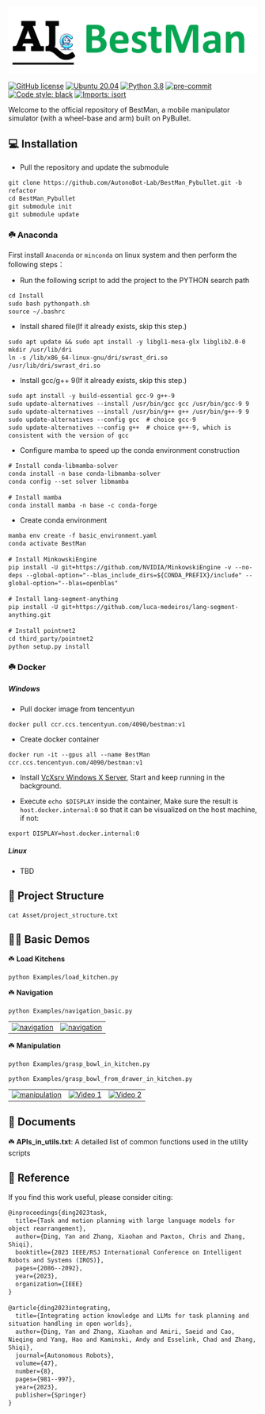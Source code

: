 ![](docs/BestMan_logo.png)

<!-- # BestMan - A Pybullet-based Mobile Manipulator Simulator -->

[![GitHub license](https://img.shields.io/badge/license-MIT-blue.svg)](https://github.com/facebookresearch/home-robot/blob/main/LICENSE)
[![Ubuntu 20.04](https://img.shields.io/badge/Ubuntu-20.04-orange.svg)](https://releases.ubuntu.com/20.04/)
[![Python 3.8](https://img.shields.io/badge/python-3.8-blue.svg)](https://www.python.org/downloads/release/python-370/)
[![pre-commit](https://img.shields.io/badge/pre--commit-enabled-brightgreen?logo=pre-commit&logoColor=white)](https://github.com/pre-commit/pre-commit)
[![Code style: black](https://img.shields.io/badge/code%20style-black-000000.svg)](https://github.com/psf/black)
[![Imports: isort](https://img.shields.io/badge/%20imports-isort-%231674b1?style=flat)](https://timothycrosley.github.io/isort/)

Welcome to the official repository of BestMan, a mobile manipulator simulator (with a wheel-base and arm) built on PyBullet.



## 💻 Installation

- Pull the repository and update the submodule

```
git clone https://github.com/AutonoBot-Lab/BestMan_Pybullet.git -b refactor
cd BestMan_Pybullet
git submodule init
git submodule update
```


### :shamrock: Anaconda

First install `Anaconda` or `minconda` on linux system and then perform the following steps：

- Run the following script to add the project to the PYTHON search path
```
cd Install
sudo bash pythonpath.sh
source ~/.bashrc
```

- Install shared file(If it already exists, skip this step.)
```
sudo apt update && sudo apt install -y libgl1-mesa-glx libglib2.0-0
mkdir /usr/lib/dri
ln -s /lib/x86_64-linux-gnu/dri/swrast_dri.so /usr/lib/dri/swrast_dri.so
```

- Install gcc/g++ 9(If it already exists, skip this step.)
```
sudo apt install -y build-essential gcc-9 g++-9
sudo update-alternatives --install /usr/bin/gcc gcc /usr/bin/gcc-9 9
sudo update-alternatives --install /usr/bin/g++ g++ /usr/bin/g++-9 9
sudo update-alternatives --config gcc  # choice gcc-9
sudo update-alternatives --config g++  # choice g++-9, which is consistent with the version of gcc
```

- Configure mamba to speed up the conda environment construction
```
# Install conda-libmamba-solver
conda install -n base conda-libmamba-solver
conda config --set solver libmamba

# Install mamba
conda install mamba -n base -c conda-forge
```

- Create conda environment
```
mamba env create -f basic_environment.yaml
conda activate BestMan

# Install MinkowskiEngine
pip install -U git+https://github.com/NVIDIA/MinkowskiEngine -v --no-deps --global-option="--blas_include_dirs=${CONDA_PREFIX}/include" --global-option="--blas=openblas"

# Install lang-segment-anything
pip install -U git+https://github.com/luca-medeiros/lang-segment-anything.git

# Install pointnet2
cd third_party/pointnet2
python setup.py install
```


### :shamrock: Docker

##### Windows

- Pull docker image from tencentyun

```
docker pull ccr.ccs.tencentyun.com/4090/bestman:v1
```

- Create docker container

```
docker run -it --gpus all --name BestMan ccr.ccs.tencentyun.com/4090/bestman:v1
```

- Install [VcXsrv Windows X Server](https://sourceforge.net/projects/vcxsrv/), Start and keep running in the background.

- Execute `echo $DISPLAY` inside the container, Make sure the result is `host.docker.internal:0` so that it can be visualized on the host machine, if not:

```
export DISPLAY=host.docker.internal:0
```


##### Linux
- TBD


## 🔎 Project Structure

```
cat Asset/project_structure.txt
```


## 👨‍💻 Basic Demos

:shamrock: **Load Kitchens**

```
python Examples/load_kitchen.py
```

:shamrock: **Navigation**

```
python Examples/navigation_basic.py
```

<table>
  <tr>
    <td>
      <a href="https://www.youtube.com/watch?v=HW6oQhs_e5U">
          <img src="https://img.youtube.com/vi/HW6oQhs_e5U/0.jpg" alt="navigation" width="250" height="200">
      </a>
    </td>
    <td>
      <a href="https://www.youtube.com/watch?v=_tVbxgiM-5Q">
          <img src="https://img.youtube.com/vi/_tVbxgiM-5Q/0.jpg" alt="navigation" width="250" height="200">
      </a>
    </td>
  </tr>
</table>


:shamrock: **Manipulation**

```
python Examples/grasp_bowl_in_kitchen.py
```

```
python Examples/grasp_bowl_from_drawer_in_kitchen.py
```

<table>
  <tr>
    <td>
      <a href="https://www.youtube.com/watch?v=XnmEqOgxNM4">
        <img src="https://img.youtube.com/vi/XnmEqOgxNM4/0.jpg" alt="manipulation" width="250" height="200">
      </a>
    </td>
    <td>
      <a href="https://www.youtube.com/watch?v=f25d4N_Lv9w">
        <img src="https://img.youtube.com/vi/f25d4N_Lv9w/0.jpg" alt="Video 1" width="250" height="200">
      </a>
    </td>
    <td>
      <a href="https://www.youtube.com/watch?v=7gbh2OGFkCk">
        <img src="https://img.youtube.com/vi/7gbh2OGFkCk/0.jpg" alt="Video 2" width="250" height="200">
      </a>
    </td>
  </tr>
</table>



<!-- <a href="https://www.youtube.com/watch?v=f25d4N_Lv9w">
    <img src="https://img.youtube.com/vi/f25d4N_Lv9w/0.jpg" alt="OMPL" width="300" height="200">
</a>

<a href="https://www.youtube.com/watch?v=7gbh2OGFkCk">
    <img src="https://img.youtube.com/vi/7gbh2OGFkCk/0.jpg" alt="OMPL" width="300" height="200">
</a> -->



##  📘 Documents

:shamrock: **APIs_in_utils.txt**: A detailed list of common functions used in the utility scripts



##  :handshake: Reference

If you find this work useful, please consider citing:

```
@inproceedings{ding2023task,
  title={Task and motion planning with large language models for object rearrangement},
  author={Ding, Yan and Zhang, Xiaohan and Paxton, Chris and Zhang, Shiqi},
  booktitle={2023 IEEE/RSJ International Conference on Intelligent Robots and Systems (IROS)},
  pages={2086--2092},
  year={2023},
  organization={IEEE}
}

@article{ding2023integrating,
  title={Integrating action knowledge and LLMs for task planning and situation handling in open worlds},
  author={Ding, Yan and Zhang, Xiaohan and Amiri, Saeid and Cao, Nieqing and Yang, Hao and Kaminski, Andy and Esselink, Chad and Zhang, Shiqi},
  journal={Autonomous Robots},
  volume={47},
  number={8},
  pages={981--997},
  year={2023},
  publisher={Springer}
}
```

